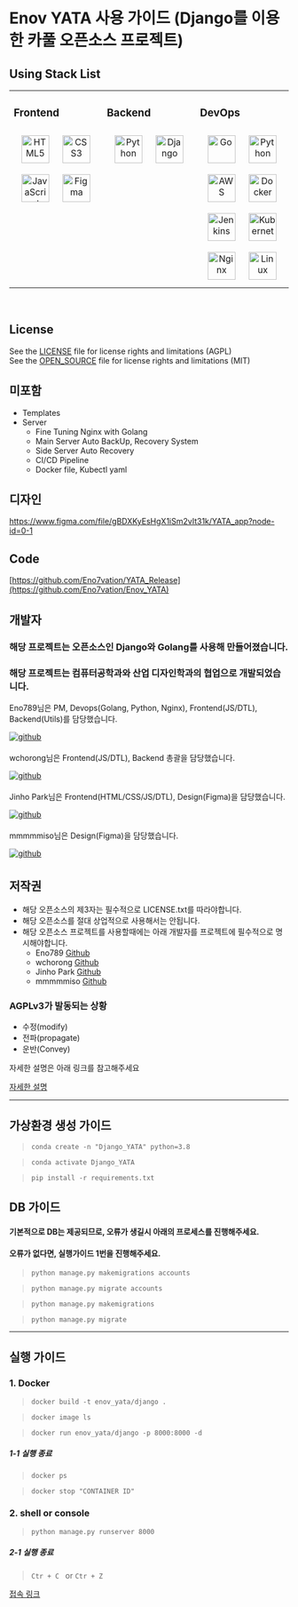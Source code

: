 Enov YATA 사용 가이드
(Django를 이용한 카풀 오픈소스 프로젝트)
=============

## Using Stack List 
<table><tr><td valign="top" width="33%">

### Frontend  
<div align="center">  
<a href="https://en.wikipedia.org/wiki/HTML5" target="_blank"><img style="margin: 10px" src="https://profilinator.rishav.dev/skills-assets/html5-original-wordmark.svg" alt="HTML5" height="50" /></a>  
<a href="https://www.w3schools.com/css/" target="_blank"><img style="margin: 10px" src="https://profilinator.rishav.dev/skills-assets/css3-original-wordmark.svg" alt="CSS3" height="50" /></a>  
<a href="https://www.javascript.com/" target="_blank"><img style="margin: 10px" src="https://profilinator.rishav.dev/skills-assets/javascript-original.svg" alt="JavaScript" height="50" /></a>  
<a href="https://www.figma.com/" target="_blank"><img style="margin: 10px" src="https://profilinator.rishav.dev/skills-assets/figma-icon.svg" alt="Figma" height="50" /></a>  
</div>
</td><td valign="top" width="33%">

### Backend  
<div align="center">  
<a href="https://www.python.org/" target="_blank"><img style="margin: 10px" src="https://profilinator.rishav.dev/skills-assets/python-original.svg" alt="Python" height="50" /></a>  
<a href="https://www.djangoproject.com/" target="_blank"><img style="margin: 10px" src="https://profilinator.rishav.dev/skills-assets/django-original.svg" alt="Django" height="50" /></a>  
</div>
</td><td valign="top" width="33%">

### DevOps  
<div align="center">  
<a href="https://go.dev/" target="_blank"><img style="margin: 10px" src="https://profilinator.rishav.dev/skills-assets/go-original.svg" alt="Go" height="50" /></a>  
<a href="https://www.python.org/" target="_blank"><img style="margin: 10px" src="https://profilinator.rishav.dev/skills-assets/python-original.svg" alt="Python" height="50" /></a>  
<a href="https://aws.amazon.com/" target="_blank"><img style="margin: 10px" src="https://profilinator.rishav.dev/skills-assets/amazonwebservices-original-wordmark.svg" alt="AWS" height="50" /></a>  
<a href="https://www.docker.com/" target="_blank"><img style="margin: 10px" src="https://profilinator.rishav.dev/skills-assets/docker-original-wordmark.svg" alt="Docker" height="50" /></a>  
<a href="https://www.jenkins.io/" target="_blank"><img style="margin: 10px" src="https://profilinator.rishav.dev/skills-assets/jenkins-icon.svg" alt="Jenkins" height="50" /></a>  
<a href="https://kubernetes.io/" target="_blank"><img style="margin: 10px" src="https://profilinator.rishav.dev/skills-assets/kubernetes-icon.svg" alt="Kubernetes" height="50" /></a>  
<a href="https://www.nginx.com/" target="_blank"><img style="margin: 10px" src="https://profilinator.rishav.dev/skills-assets/nginx-original.svg" alt="Nginx" height="50" /></a>  
<a href="https://www.linux.org/" target="_blank"><img style="margin: 10px" src="https://profilinator.rishav.dev/skills-assets/linux-original.svg" alt="Linux" height="50" /></a>  
</div>

</td></tr></table>  

<br/>  

## License

See the [LICENSE](LICENSE.txt) file for license rights and limitations (AGPL) <br>
See the [OPEN_SOURCE](OpenSoruce_LICENSE.md) file for license rights and limitations (MIT)

## 미포함

* Templates <br>
* Server
  * Fine Tuning Nginx with Golang
  * Main Server Auto BackUp, Recovery System
  * Side Server Auto Recovery
  * CI/CD Pipeline
  * Docker file, Kubectl yaml 


## 디자인
https://www.figma.com/file/gBDXKyEsHgX1iSm2vIt31k/YATA_app?node-id=0-1

## Code
[https://github.com/Eno7vation/YATA_Release](https://github.com/Eno7vation/Enov_YATA)

개발자
-------------
### 해당 프로젝트는 오픈소스인 Django와 Golang를 사용해 만들어졌습니다.
### 해당 프로젝트는 컴퓨터공학과와 산업 디자인학과의 협업으로 개발되었습니다.

Eno789님은 PM, Devops(Golang, Python, Nginx), Frontend(JS/DTL), Backend(Utils)를 담당했습니다.

<a href="https://github.com/Eno789" target="_blank">
<img src=https://img.shields.io/badge/github-%2324292e.svg?&style=for-the-badge&logo=github&logoColor=white alt=github style="margin-bottom: 5px;" />
</a>

wchorong님은 Frontend(JS/DTL), Backend 총괄을 담당했습니다.

<a href="https://github.com/wchorong" target="_blank">
<img src=https://img.shields.io/badge/github-%2324292e.svg?&style=for-the-badge&logo=github&logoColor=white alt=github style="margin-bottom: 5px;" />
</a>

Jinho Park님은 Frontend(HTML/CSS/JS/DTL), Design(Figma)을 담당했습니다.

<a href="https://github.com/02wlsh" target="_blank">
<img src=https://img.shields.io/badge/github-%2324292e.svg?&style=for-the-badge&logo=github&logoColor=white alt=github style="margin-bottom: 5px;" />
</a>

mmmmmiso님은 Design(Figma)을 담당했습니다.

<a href="https://github.com/mmmmmiso" target="_blank">
<img src=https://img.shields.io/badge/github-%2324292e.svg?&style=for-the-badge&logo=github&logoColor=white alt=github style="margin-bottom: 5px;" />
</a>

저작권
-------------
* 해당 오픈소스의 제3자는 필수적으로 LICENSE.txt를 따라야합니다. 
* 해당 오픈소스를 절대 상업적으로 사용해서는 안됩니다.
* 해당 오픈소스 프로젝트를 사용할때에는 아래 개발자를 프로젝트에 필수적으로 명시해야합니다.
  * Eno789 [Github](https://github.com/Eno789)
  * wchorong [Github](https://github.com/wchorong)
  * Jinho Park [Github](https://github.com/02wlsh)
  * mmmmmiso [Github](https://github.com/mmmmmiso)


### AGPLv3가 발동되는 상황
* 수정(modify)
* 전파(propagate)
* 운반(Convey)

자세한 설명은 아래 링크를 참고해주세요

[자세한 설명](https://blog.outsider.ne.kr/1555)

<hr/>


가상환경 생성 가이드
-------------
> ```conda create -n "Django_YATA" python=3.8```

> ```conda activate Django_YATA```

> ```pip install -r requirements.txt```

DB 가이드
-------------
#### 기본적으로 DB는 제공되므로, 오류가 생길시 아래의 프로세스를 진행해주세요.
#### 오류가 없다면, 실행가이드 1번을 진행해주세요.
> ```python manage.py makemigrations accounts```

> ```python manage.py migrate accounts```

> ```python manage.py makemigrations```

> ```python manage.py migrate```
<hr/>

실행 가이드
-------------
### 1. Docker

> ```docker build -t enov_yata/django .```

> ```docker image ls```

> ```docker run enov_yata/django -p 8000:8000 -d ```

##### 1-1 실행 종료 
> ```docker ps```

> ```docker stop "CONTAINER ID"```
### 2. shell or console

> ```python manage.py runserver 8000```

##### 2-1 실행 종료 

> ```Ctr + C ``` or ```Ctr + Z ```

[접속 링크](http://127.0.0.1:8000)


